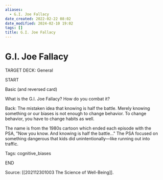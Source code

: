 ```yaml
---
aliases:
  - G.I. Joe Fallacy
date_created: 2022-02-22 08:02
date_modified: 2024-02-10 19:02
tags: []
title: G.I. Joe Fallacy
---
```


# G.I. Joe Fallacy

TARGET DECK: General

START

Basic (and reversed card)

What is the G.I. Joe Fallacy? How do you combat it?

Back: The mistaken idea that knowing is half the battle. Merely knowing something or our biases is not enough to change behavior. To change behavior, you have to change habits as well.

The name is from the 1980s cartoon which ended each episode with the PSA, "Now you know. And knowing is half the battle…" The PSA focused on something dangerous that kids did unintentionally—like running out into traffic.

Tags: cognitive_biases

END

Source: [[202112301003 The Science of Well-Being]].
